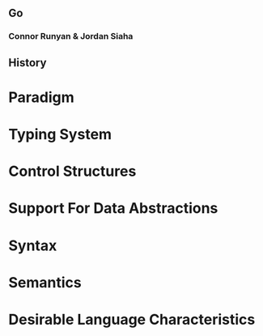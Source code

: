 ## Go
### Connor Runyan & Jordan Siaha

## History

# Paradigm

# Typing System

# Control Structures

# Support For Data Abstractions

# Syntax

# Semantics

# Desirable Language Characteristics
